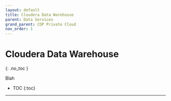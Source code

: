 ```yaml
---
layout: default
title: Cloudera Data Warehouse
parent: Data Services
grand_parent: CDP Private Cloud
nav_order: 1
---
```


# Cloudera Data Warehouse
{: .no_toc }

Blah

- TOC
{:toc}

---

